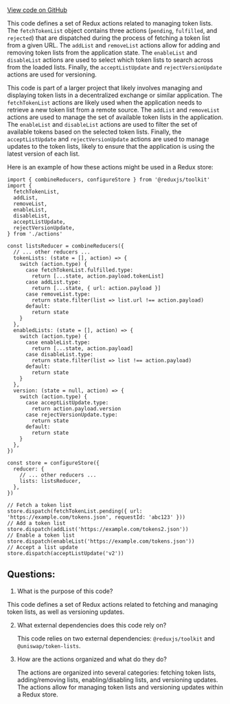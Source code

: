 [View code on GitHub](zoo-labs/zoo/blob/master/core/src/state/lists/actions.ts)

This code defines a set of Redux actions related to managing token lists. The `fetchTokenList` object contains three actions (`pending`, `fulfilled`, and `rejected`) that are dispatched during the process of fetching a token list from a given URL. The `addList` and `removeList` actions allow for adding and removing token lists from the application state. The `enableList` and `disableList` actions are used to select which token lists to search across from the loaded lists. Finally, the `acceptListUpdate` and `rejectVersionUpdate` actions are used for versioning.

This code is part of a larger project that likely involves managing and displaying token lists in a decentralized exchange or similar application. The `fetchTokenList` actions are likely used when the application needs to retrieve a new token list from a remote source. The `addList` and `removeList` actions are used to manage the set of available token lists in the application. The `enableList` and `disableList` actions are used to filter the set of available tokens based on the selected token lists. Finally, the `acceptListUpdate` and `rejectVersionUpdate` actions are used to manage updates to the token lists, likely to ensure that the application is using the latest version of each list.

Here is an example of how these actions might be used in a Redux store:

```
import { combineReducers, configureStore } from '@reduxjs/toolkit'
import {
  fetchTokenList,
  addList,
  removeList,
  enableList,
  disableList,
  acceptListUpdate,
  rejectVersionUpdate,
} from './actions'

const listsReducer = combineReducers({
  // ... other reducers ...
  tokenLists: (state = [], action) => {
    switch (action.type) {
      case fetchTokenList.fulfilled.type:
        return [...state, action.payload.tokenList]
      case addList.type:
        return [...state, { url: action.payload }]
      case removeList.type:
        return state.filter(list => list.url !== action.payload)
      default:
        return state
    }
  },
  enabledLists: (state = [], action) => {
    switch (action.type) {
      case enableList.type:
        return [...state, action.payload]
      case disableList.type:
        return state.filter(list => list !== action.payload)
      default:
        return state
    }
  },
  version: (state = null, action) => {
    switch (action.type) {
      case acceptListUpdate.type:
        return action.payload.version
      case rejectVersionUpdate.type:
        return state
      default:
        return state
    }
  },
})

const store = configureStore({
  reducer: {
    // ... other reducers ...
    lists: listsReducer,
  },
})

// Fetch a token list
store.dispatch(fetchTokenList.pending({ url: 'https://example.com/tokens.json', requestId: 'abc123' }))
// Add a token list
store.dispatch(addList('https://example.com/tokens2.json'))
// Enable a token list
store.dispatch(enableList('https://example.com/tokens.json'))
// Accept a list update
store.dispatch(acceptListUpdate('v2'))
```
## Questions: 
 1. What is the purpose of this code?
   
   This code defines a set of Redux actions related to fetching and managing token lists, as well as versioning updates.

2. What external dependencies does this code rely on?
   
   This code relies on two external dependencies: `@reduxjs/toolkit` and `@uniswap/token-lists`.

3. How are the actions organized and what do they do?
   
   The actions are organized into several categories: fetching token lists, adding/removing lists, enabling/disabling lists, and versioning updates. The actions allow for managing token lists and versioning updates within a Redux store.
